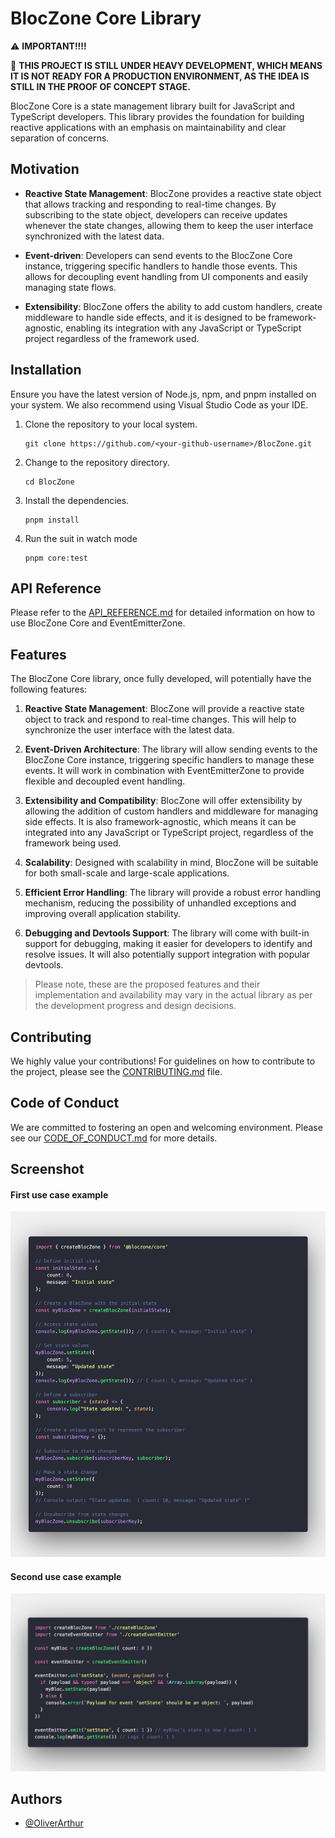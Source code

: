 # BlocZone Core Library

:warning: **IMPORTANT!!!!**

🚧 **THIS PROJECT IS STILL UNDER HEAVY DEVELOPMENT, WHICH MEANS IT IS NOT READY FOR A PRODUCTION ENVIRONMENT, AS THE IDEA IS STILL IN THE PROOF OF CONCEPT STAGE.**

BlocZone Core is a state management library built for JavaScript and TypeScript developers. This library provides the foundation for building reactive applications with an emphasis on maintainability and clear separation of concerns.

## Motivation

- **Reactive State Management**: BlocZone provides a reactive state object that allows tracking and responding to real-time changes. By subscribing to the state object, developers can receive updates whenever the state changes, allowing them to keep the user interface synchronized with the latest data.

- **Event-driven**: Developers can send events to the BlocZone Core instance, triggering specific handlers to handle those events. This allows for decoupling event handling from UI components and easily managing state flows.

- **Extensibility**: BlocZone offers the ability to add custom handlers, create middleware to handle side effects, and it is designed to be framework-agnostic, enabling its integration with any JavaScript or TypeScript project regardless of the framework used.

## Installation

Ensure you have the latest version of Node.js, npm, and pnpm installed on your system. We also recommend using Visual Studio Code as your IDE.

1. Clone the repository to your local system.
   ```
   git clone https://github.com/<your-github-username>/BlocZone.git
   ```

2. Change to the repository directory.
   ```
   cd BlocZone
   ```

3. Install the dependencies.
   ```
   pnpm install
   ```

4. Run the suit in watch mode
   ```
   pnpm core:test
   ```

## API Reference
Please refer to the [API_REFERENCE.md](./API_REFERENCE.md) for detailed information on how to use BlocZone Core and EventEmitterZone.

## Features

The BlocZone Core library, once fully developed, will potentially have the following features:

1. **Reactive State Management**: BlocZone will provide a reactive state object to track and respond to real-time changes. This will help to synchronize the user interface with the latest data.

2. **Event-Driven Architecture**: The library will allow sending events to the BlocZone Core instance, triggering specific handlers to manage these events. It will work in combination with EventEmitterZone to provide flexible and decoupled event handling.

3. **Extensibility and Compatibility**: BlocZone will offer extensibility by allowing the addition of custom handlers and middleware for managing side effects. It is also framework-agnostic, which means it can be integrated into any JavaScript or TypeScript project, regardless of the framework being used.

4. **Scalability**: Designed with scalability in mind, BlocZone will be suitable for both small-scale and large-scale applications.

5. **Efficient Error Handling**: The library will provide a robust error handling mechanism, reducing the possibility of unhandled exceptions and improving overall application stability.

6. **Debugging and Devtools Support**: The library will come with built-in support for debugging, making it easier for developers to identify and resolve issues. It will also potentially support integration with popular devtools.

> Please note, these are the proposed features and their implementation and availability may vary in the actual library as per the development progress and design decisions.

## Contributing

We highly value your contributions! For guidelines on how to contribute to the project, please see the [CONTRIBUTING.md](./CONTRIBUTING.md) file.

## Code of Conduct

We are committed to fostering an open and welcoming environment. Please see our [CODE_OF_CONDUCT.md](./CODE_OF_CONDUCT.md) for more details.

## Screenshot

#### First use case example

![First use case](./screenshots/blocZone.png)

#### Second use case example
![Second use case](./screenshots/blocZoneAndEventEmitter.png)

## Authors

- [@OliverArthur](https://github.com/OliverArthur)

